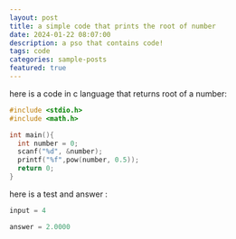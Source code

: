 ```yaml
---
layout: post
title: a simple code that prints the root of number 
date: 2024-01-22 08:07:00
description: a pso that contains code!
tags: code
categories: sample-posts
featured: true
---
```


here is a code in c language that returns root of a number:
```c
#include <stdio.h>
#include <math.h>

int main(){
  int number = 0;
  scanf("%d", &number);
  printf("%f",pow(number, 0.5));
  return 0;
}
```  
here is a test and answer :
```c
input = 4

answer = 2.0000
```
